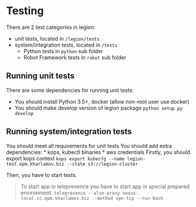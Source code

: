 # Testing

There are 2 test categories in legion:
* unit tests, located in `/legion/tests`
* system/integration tests, located in `/tests`
    * Python tests in `python` sub folder
    * Robot Framework tests in `robot` sub folder
    
## Running unit tests
There are some dependencies for running unit tests:
* You should install Python 3.5+, docker (allow non-root user use docker)
* You should make develop version of legion package `python setup.py develop`

## Running system/integration tests
You should meet all requirements for unit tests
You should add extra dependencies:
    * kops, kubectl binaries
    * aws credentials
Firstly, you should export kops context `kops export kubecfg --name legion-test.epm.kharlamov.biz --state s3://legion-cluster`

Then, you have to start tests.

> To start app in telepresence you have to start app in special prepared environment. 
> `telepresence --also-proxy nexus-local.cc.epm.kharlamov.biz --method vpn-tcp --run bash`

